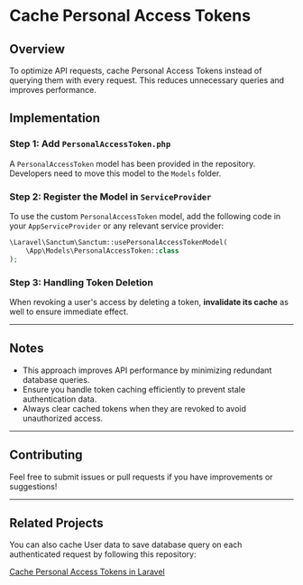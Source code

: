 # Cache Personal Access Tokens

## Overview

To optimize API requests, cache Personal Access Tokens instead of querying them with every request. This reduces unnecessary queries and improves performance.

## Implementation

### Step 1: Add `PersonalAccessToken.php`

A `PersonalAccessToken` model has been provided in the repository. Developers need to move this model to the `Models` folder.

### Step 2: Register the Model in `ServiceProvider`

To use the custom `PersonalAccessToken` model, add the following code in your `AppServiceProvider` or any relevant service provider:

```php
\Laravel\Sanctum\Sanctum::usePersonalAccessTokenModel(
    \App\Models\PersonalAccessToken::class
);
```

### Step 3: Handling Token Deletion

When revoking a user's access by deleting a token, **invalidate its cache** as well to ensure immediate effect.

---

## Notes
- This approach improves API performance by minimizing redundant database queries.
- Ensure you handle token caching efficiently to prevent stale authentication data.
- Always clear cached tokens when they are revoked to avoid unauthorized access.

---

## Contributing
Feel free to submit issues or pull requests if you have improvements or suggestions!

--- 

## Related Projects
You can also cache User data to save database query on each authenticated request by following this repository:

[Cache Personal Access Tokens in Laravel](https://github.com/talhawish/Laravel-Cache-User-To-Avoid-Extra-Query-Each-Request)

